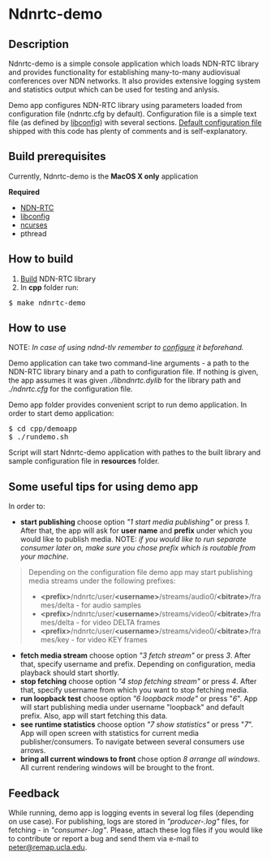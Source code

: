 Ndnrtc-demo
===
Description
---
Ndnrtc-demo is a simple console application which loads NDN-RTC library and provides functionality for establishing many-to-many audiovisual conferences over NDN networks. It also provides extensive logging system and statistics output which can be used for testing and anlysis. 

Demo app configures NDN-RTC library using parameters loaded from configuration file (ndnrtc.cfg by default). Configuration file is a simple text file (as defined by [libconfig](http://www.hyperrealm.com/libconfig/libconfig_manual.html#Configuration-Files)) with several sections. [Default configuration file](../resources/ndnrtc.cfg) shipped with this code has plenty of comments and is self-explanatory.

Build prerequisites
---

Currently, Ndnrtc-demo is the **MacOS X only** application

**Required**
* [NDN-RTC](../INSTALL.md)
* [libconfig](http://www.hyperrealm.com/libconfig/)
* [ncurses](http://www.gnu.org/software/ncurses/)
* pthread

How to build
---
1. [Build](../INSTALL.md) NDN-RTC library
2. In **cpp** folder run:
<pre>
$ make ndnrtc-demo
</pre>

How to use
--

NOTE: *In case of using ndnd-tlv remember to [configure](http://redmine.named-data.net/projects/ndnd-tlv/wiki/Configuring_ndnd-tlv) it beforehand.*

Demo application can take two command-line arguments - a path to the NDN-RTC library binary and a path to configuration file. If nothing is given, the app assumes it was given *./libndnrtc.dylib* for the library path and *./ndnrtc.cfg* for the configuration file.

Demo app folder provides convenient script to run demo application. In order to start demo application:
<pre>
$ cd cpp/demoapp
$ ./rundemo.sh
</pre>

Script will start Ndnrtc-demo application with pathes to the built library and sample configuration file in **resources** folder.

Some useful tips for using demo app
---

In order to:
* **start publishing** choose option *"1 start media publishing"* or press *1*. After that, the app will ask for **user name** and **prefix** under which you would like to publish media. NOTE: *if you would like to run separate consumer later on, make sure you chose prefix which is routable from your machine*.

>Depending on the configuration file demo app may start publishing media streams under the following prefixes:
>    - **&lt;prefix>**/ndnrtc/user/**&lt;username>**/streams/audio0/**&lt;bitrate>**/frames/delta - for audio samples
>    - **&lt;prefix>**/ndnrtc/user/**&lt;username>**/streams/video0/**&lt;bitrate>**/frames/delta - for video DELTA frames
>    - **&lt;prefix>**/ndnrtc/user/**&lt;username>**/streams/video0/**&lt;bitrate>**/frames/key - for video KEY frames


* **fetch media stream** choose option *"3 fetch stream"* or press *3*. After that, specify username and prefix. Depending on configuration, media playback should start shortly.
* **stop fetching** choose option *"4 stop fetching stream"* or press *4*. After that, specify username from which you want to stop fetching media.
* **run loopback test** choose option *"6 loopback mode"* or press "*6*". App will start publishing media under username "loopback" and default prefix. Also, app will start fetching this data.
* **see runtime statistics** choose option *"7 show statistics"* or press "*7*". App will open screen with statistics for current media publisher/consumers. To navigate between several consumers use arrows.
* **bring all current windows to front** chose option *8 arrange all windows*. All current rendering windows will be brought to the front. 

Feedback
--

While running, demo app is logging events in several log files (depending on use case). For publishing, logs are stored in *"producer-<username>.log"* files, for fetching - in *"consumer-<username>.log"*. Please, attach these log files if you would like to contribute or report a bug and send them via e-mail to <peter@remap.ucla.edu>. 
